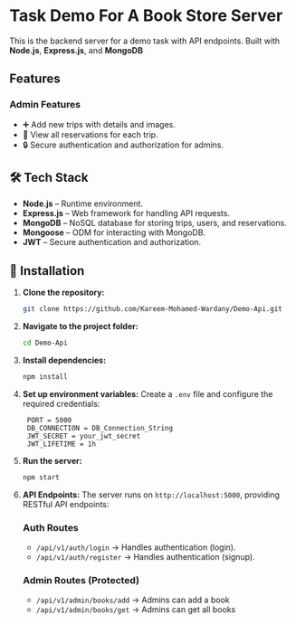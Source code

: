 # Task Demo For A Book Store Server

This is the backend server for a demo task with API endpoints. Built with **Node.js**, **Express.js**, and **MongoDB**

## Features

### Admin Features

- ➕ Add new trips with details and images.
- 📅 View all reservations for each trip.
- 🔒 Secure authentication and authorization for admins.

## 🛠 Tech Stack

- **Node.js** – Runtime environment.
- **Express.js** – Web framework for handling API requests.
- **MongoDB** – NoSQL database for storing trips, users, and reservations.
- **Mongoose** – ODM for interacting with MongoDB.
- **JWT** – Secure authentication and authorization.

## 🚀 Installation

1. **Clone the repository:**

   ```sh
   git clone https://github.com/Kareem-Mohamed-Wardany/Demo-Api.git
   ```

2. **Navigate to the project folder:**

   ```sh
   cd Demo-Api
   ```

3. **Install dependencies:**

   ```sh
   npm install
   ```

4. **Set up environment variables:**
   Create a `.env` file and configure the required credentials:

   ```env
    PORT = 5000
    DB_CONNECTION = DB_Connection_String
    JWT_SECRET = your_jwt_secret
    JWT_LIFETIME = 1h
   ```

5. **Run the server:**

   ```sh
   npm start
   ```

6. **API Endpoints:**
   The server runs on `http://localhost:5000`, providing RESTful API endpoints:

   ### **Auth Routes**

   - `/api/v1/auth/login` → Handles authentication (login).
   - `/api/v1/auth/register` → Handles authentication (signup).

   ### **Admin Routes** (Protected)

   - `/api/v1/admin/books/add` → Admins can add a book
   - `/api/v1/admin/books/get` → Admins can get all books
